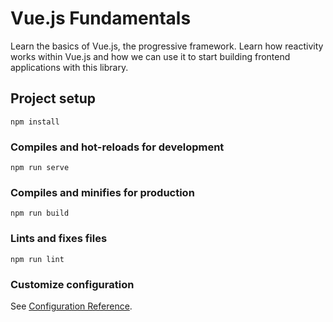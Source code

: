 # Vue.js Fundamentals

Learn the basics of Vue.js, the progressive framework. Learn how reactivity works within Vue.js and how we can use it to start building frontend applications with this library.

## Project setup
```
npm install
```

### Compiles and hot-reloads for development
```
npm run serve
```

### Compiles and minifies for production
```
npm run build
```

### Lints and fixes files
```
npm run lint
```

### Customize configuration
See [Configuration Reference](https://cli.vuejs.org/config/).